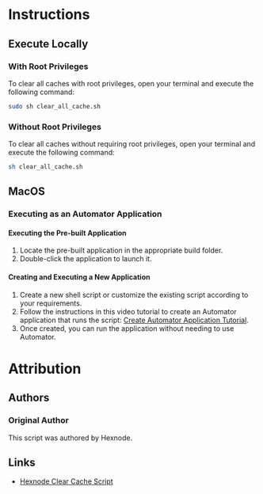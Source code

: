 # Instructions

## Execute Locally

### With Root Privileges

To clear all caches with root privileges, open your terminal and execute the following command:

```bash
sudo sh clear_all_cache.sh
```

### Without Root Privileges

To clear all caches without requiring root privileges, open your terminal and execute the following command:

```bash
sh clear_all_cache.sh
```

## MacOS

### Executing as an Automator Application

#### Executing the Pre-built Application

1. Locate the pre-built application in the appropriate build folder.
2. Double-click the application to launch it.

#### Creating and Executing a New Application

1. Create a new shell script or customize the existing script according to your requirements.
2. Follow the instructions in this video tutorial to create an Automator application that runs the script: [Create Automator Application Tutorial](https://www.youtube.com/watch?v=nVlOapHc-kg).
3. Once created, you can run the application without needing to use Automator.

# Attribution

## Authors

### Original Author

This script was authored by Hexnode.

## Links

- [Hexnode Clear Cache Script](https://www.hexnode.com/mobile-device-management/help/script-to-clear-cache-on-macos-devices/)